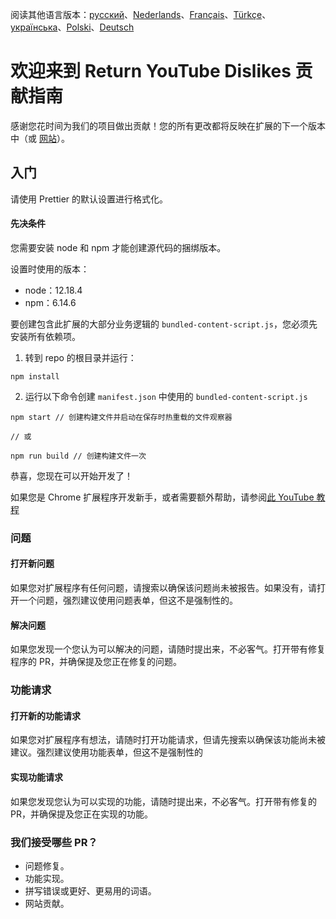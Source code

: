 阅读其他语言版本：[русский](CONTRIBUTINGru.md)、[Nederlands](CONTRIBUTINGnl.md)、[Français](CONTRIBUTINGfr.md)、[Türkçe](CONTRIBUTINGtr.md)、[українська](CONTRIBUTINGuk.md)、[Polski](CONTRIBUTINGpl.md)、[Deutsch](CONTRIBUTINGde.md)

# 欢迎来到 Return YouTube Dislikes 贡献指南

感谢您花时间为我们的项目做出贡献！您的所有更改都将反映在扩展的下一个版本中（或 [网站](https://www.returnyoutubedislike.com/)）。

## 入门

请使用 Prettier 的默认设置进行格式化。

#### 先决条件

您需要安装 node 和 npm 才能创建源代码的捆绑版本。

设置时使用的版本：

- node：12.18.4
- npm：6.14.6

要创建包含此扩展的大部分业务逻辑的 `bundled-content-script.js`，您必须先安装所有依赖项。

1. 转到 repo 的根目录并运行：

```
npm install
```

2. 运行以下命令创建 `manifest.json` 中使用的 `bundled-content-script.js`

```
npm start // 创建构建文件并启动在保存时热重载的文件观察器

// 或

npm run build // 创建构建文件一次
```

恭喜，您现在可以开始开发了！

如果您是 Chrome 扩展程序开发新手，或者需要额外帮助，请参阅[此 YouTube 教程](https://www.youtube.com/watch?v=mdOj6HYE3_0)

### 问题

#### 打开新问题

如果您对扩展程序有任何问题，请搜索以确保该问题尚未被报告。如果没有，请打开一个问题，强烈建议使用问题表单，但这不是强制性的。

#### 解决问题

如果您发现一个您认为可以解决的问题，请随时提出来，不必客气。打开带有修复程序的 PR，并确保提及您正在修复的问题。

### 功能请求

#### 打开新的功能请求

如果您对扩展程序有想法，请随时打开功能请求，但请先搜索以确保该功能尚未被建议。强烈建议使用功能表单，但这不是强制性的

#### 实现功能请求

如果您发现您认为可以实现的功能，请随时提出来，不必客气。打开带有修复的 PR，并确保提及您正在实现的功能。

### 我们接受哪些 PR？

- 问题修复。
- 功能实现。
- 拼写错误或更好、更易用的词语。
- 网站贡献。
